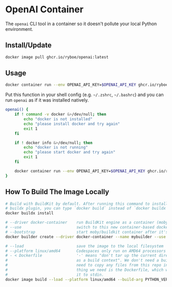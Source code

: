 # OpenAI Container

The `openai` CLI tool in a container so it doesn't pollute your local Python
environment.

## Install/Update

```sh
docker image pull ghcr.io/ryboe/openai:latest
```

## Usage

```sh
docker container run --env OPENAI_API_KEY=$OPENAI_API_KEY ghcr.io/ryboe/openai openai api
```

Put this function in your shell config (e.g. `~/.zshrc`, `~/.bashrc`) and you
can run `openai` as if it was installed natively.

```sh
openai() {
    if ! command -v docker &>/dev/null; then
        echo "docker is not installed"
        echo "please install docker and try again"
        exit 1
    fi

    if ! docker info &>/dev/null; then
        echo "docker is not running"
        echo "please start docker and try again"
        exit 1
    fi

    docker container run --env OPENAI_API_KEY=$OPENAI_API_KEY ghcr.io/ryboe/openai:latest openai $@
}
```

## How To Build The Image Locally

```sh
# Build with BuildKit by default. After running this command to install the
# buildx plugin, you can type `docker build` instead of `docker buildx build`.
docker buildx install

# --driver docker-container    run BuildKit engine as a container (moby/buildkit:buildx-stable-1)
# --use                        switch to this new container-based docker engine that you're creating
# --bootstrap                  start moby/buildkit container after it's "created" (pulled, really)
docker builder create --driver docker-container --name mybuilder --use --bootstrap

# --load                       save the image to the local filesystem
# --platform linux/amd64       Codespaces only run on AMD64 processors
# - < Dockerfile               '-' means "don't tar up the current directory and pass it to BuildKit
#                              as a build context". We don't need a build context because we don't
#                              need to copy any files from this repo into the container. The only
#                              thing we need is the Dockerfile, which we're passing by redirecting
#                              it to stdin.
docker image build --load --platform linux/amd64 --build-arg PYTHON_VERSION=3.11 --tag myopenai - < Dockerfile
```
